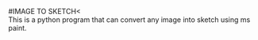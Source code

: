 #IMAGE TO SKETCH<<br>
This is a python program that can convert any image into sketch using ms paint.
